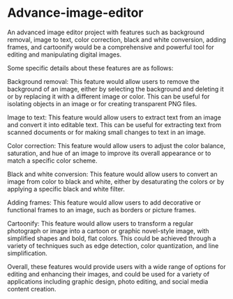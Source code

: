 # Advance-image-editor
An advanced image editor project with features such as background removal, image to text, color correction, black and white conversion, adding frames, and cartoonify would be a comprehensive and powerful tool for editing and manipulating digital images.

Some specific details about these features are as follows:

Background removal: This feature would allow users to remove the background of an image, either by selecting the background and deleting it or by replacing it with a different image or color. This can be useful for isolating objects in an image or for creating transparent PNG files.

Image to text: This feature would allow users to extract text from an image and convert it into editable text. This can be useful for extracting text from scanned documents or for making small changes to text in an image.

Color correction: This feature would allow users to adjust the color balance, saturation, and hue of an image to improve its overall appearance or to match a specific color scheme.

Black and white conversion: This feature would allow users to convert an image from color to black and white, either by desaturating the colors or by applying a specific black and white filter.

Adding frames: This feature would allow users to add decorative or functional frames to an image, such as borders or picture frames.

Cartoonify: This feature would allow users to transform a regular photograph or image into a cartoon or graphic novel-style image, with simplified shapes and bold, flat colors. This could be achieved through a variety of techniques such as edge detection, color quantization, and line simplification.

Overall, these features would provide users with a wide range of options for editing and enhancing their images, and could be used for a variety of applications including graphic design, photo editing, and social media content creation.




